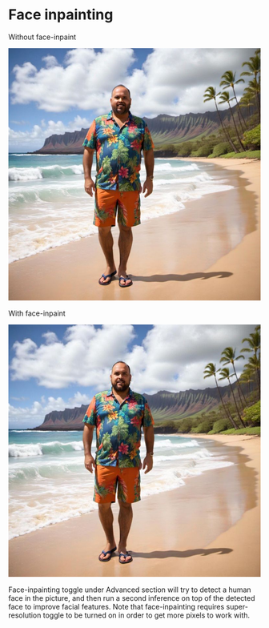 # Face inpainting

<div style={{ display: "grid", 'grid-template-columns': '1fr 1fr', gap: '1.5rem' }}>
<div>
<figcaption>Without face-inpaint</figcaption>

![source.png](./img/face-inpainting-input.jpeg)
</div>

<div>
<figcaption>With face-inpaint</figcaption>

![generated.png](./img/face-inpainting-output.jpeg)
</div>

</div>

Face-inpainting toggle under Advanced section will try to detect a human face in the picture, and then run a second inference on top of the detected face to improve facial features.
Note that face-inpainting requires super-resolution toggle to be turned on in order to get more pixels to work with.
